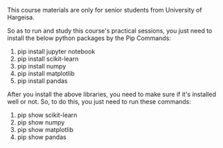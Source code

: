This course materials are only for senior students from University of Hargeisa.

So as to run and study this course's practical sessions, you just need to install the below python packages by the Pip Commands:

1. pip install jupyter notebook
2. pip install scikit-learn
3. pip install numpy
4. pip install matplotlib
5. pip install pandas

After you install the above libraries, you need to make sure if it's installed well or not. So, to do this, you just need to run these commands:
1. pip show scikit-learn
2. pip show numpy
3. pip show matplotlib
4. pip show pandas
